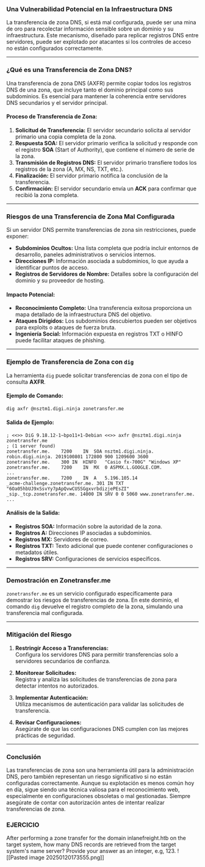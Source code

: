### **Una Vulnerabilidad Potencial en la Infraestructura DNS**

La transferencia de zona DNS, si está mal configurada, puede ser una mina de oro para recolectar información sensible sobre un dominio y su infraestructura. Este mecanismo, diseñado para replicar registros DNS entre servidores, puede ser explotado por atacantes si los controles de acceso no están configurados correctamente.

---

### **¿Qué es una Transferencia de Zona DNS?**

Una transferencia de zona DNS (AXFR) permite copiar todos los registros DNS de una zona, que incluye tanto el dominio principal como sus subdominios. Es esencial para mantener la coherencia entre servidores DNS secundarios y el servidor principal.

#### **Proceso de Transferencia de Zona:**

1. **Solicitud de Transferencia:** El servidor secundario solicita al servidor primario una copia completa de la zona.
2. **Respuesta SOA:** El servidor primario verifica la solicitud y responde con el registro **SOA** (Start of Authority), que contiene el número de serie de la zona.
3. **Transmisión de Registros DNS:** El servidor primario transfiere todos los registros de la zona (A, MX, NS, TXT, etc.).
4. **Finalización:** El servidor primario notifica la conclusión de la transferencia.
5. **Confirmación:** El servidor secundario envía un **ACK** para confirmar que recibió la zona completa.

---

### **Riesgos de una Transferencia de Zona Mal Configurada**

Si un servidor DNS permite transferencias de zona sin restricciones, puede exponer:

- **Subdominios Ocultos:** Una lista completa que podría incluir entornos de desarrollo, paneles administrativos o servicios internos.
- **Direcciones IP:** Información asociada a subdominios, lo que ayuda a identificar puntos de acceso.
- **Registros de Servidores de Nombre:** Detalles sobre la configuración del dominio y su proveedor de hosting.

#### **Impacto Potencial:**

- **Reconocimiento Completo:** Una transferencia exitosa proporciona un mapa detallado de la infraestructura DNS del objetivo.
- **Ataques Dirigidos:** Los subdominios descubiertos pueden ser objetivos para exploits o ataques de fuerza bruta.
- **Ingeniería Social:** Información expuesta en registros TXT o HINFO puede facilitar ataques de phishing.

---

### **Ejemplo de Transferencia de Zona con `dig`**

La herramienta `dig` puede solicitar transferencias de zona con el tipo de consulta **AXFR**.

#### **Ejemplo de Comando:**

```bash
dig axfr @nsztm1.digi.ninja zonetransfer.me
```

#### **Salida de Ejemplo:**

```plaintext
; <<>> DiG 9.18.12-1~bpo11+1-Debian <<>> axfr @nsztm1.digi.ninja zonetransfer.me
; (1 server found)
zonetransfer.me.	7200	IN	SOA	nsztm1.digi.ninja. robin.digi.ninja. 2019100801 172800 900 1209600 3600
zonetransfer.me.	300	IN	HINFO	"Casio fx-700G" "Windows XP"
zonetransfer.me.	7200	IN	MX	0 ASPMX.L.GOOGLE.COM.
...
zonetransfer.me.	7200	IN	A	5.196.105.14
_acme-challenge.zonetransfer.me. 301 IN	TXT	"6Oa05hbUJ9xSsvYy7pApQvwCUSSGgxvrbdizjePEsZI"
_sip._tcp.zonetransfer.me. 14000 IN	SRV	0 0 5060 www.zonetransfer.me.
...
```

#### **Análisis de la Salida:**

- **Registros SOA:** Información sobre la autoridad de la zona.
- **Registros A:** Direcciones IP asociadas a subdominios.
- **Registros MX:** Servidores de correo.
- **Registros TXT:** Texto adicional que puede contener configuraciones o metadatos útiles.
- **Registros SRV:** Configuraciones de servicios específicos.

---

### **Demostración en Zonetransfer.me**

`zonetransfer.me` es un servicio configurado específicamente para demostrar los riesgos de transferencias de zona. En este dominio, el comando `dig` devuelve el registro completo de la zona, simulando una transferencia mal configurada.

---

### **Mitigación del Riesgo**

1. **Restringir Acceso a Transferencias:**  
    Configura los servidores DNS para permitir transferencias solo a servidores secundarios de confianza.
    
2. **Monitorear Solicitudes:**  
    Registra y analiza las solicitudes de transferencias de zona para detectar intentos no autorizados.
    
3. **Implementar Autenticación:**  
    Utiliza mecanismos de autenticación para validar las solicitudes de transferencia.
    
4. **Revisar Configuraciones:**  
    Asegúrate de que las configuraciones DNS cumplen con las mejores prácticas de seguridad.
    

---

### **Conclusión**

Las transferencias de zona son una herramienta útil para la administración DNS, pero también representan un riesgo significativo si no están configuradas correctamente. Aunque su explotación es menos común hoy en día, sigue siendo una técnica valiosa para el reconocimiento web, especialmente en configuraciones obsoletas o mal gestionadas. Siempre asegúrate de contar con autorización antes de intentar realizar transferencias de zona.

### EJERCICIO
After performing a zone transfer for the domain inlanefreight.htb on the target system, how many DNS records are retrieved from the target system's name server? Provide your answer as an integer, e.g, 123.
![[Pasted image 20250120173555.png]]
